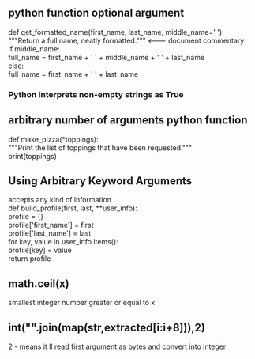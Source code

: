 ## python function optional argument 
def get_formatted_name(first_name, last_name, middle_name=' '):  
"""Return a full name, neatly formatted."""  <--- document commentary  
if middle_name:  
full_name = first_name + ' ' + middle_name + ' ' + last_name  
else:  
full_name = first_name + ' ' + last_name    
### Python interprets non-empty strings as True

## arbitrary number of arguments python function 
def make_pizza(*toppings):  
"""Print the list of toppings that have been requested."""  
print(toppings)  
## Using Arbitrary Keyword Arguments 
accepts any kind of information   
def build_profile(first, last, **user_info):  
profile = {}  
profile['first_name'] = first  
profile['last_name'] = last  
for key, value in user_info.items():  
profile[key] = value  
return profile  

##  math.ceil(x)
smallest integer number greater or equal to x

## int("".join(map(str,extracted[i:i+8])),2)  
2 - means it ll read first argument as bytes and convert into integer  

